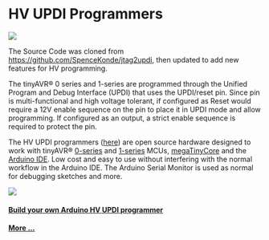 # HV UPDI Programmers
![](https://github.com/Dlloydev/jtag2updi/wiki/images/updienable.png)

The Source Code was cloned from https://github.com/SpenceKonde/jtag2updi, then updated to add new features for HV programming. 

The tinyAVR® 0 series and 1-series are programmed through the Unified Program and Debug Interface (UPDI) that uses the UPDI/reset pin. Since pin is multi-functional and high voltage tolerant, if configured as Reset would require a 12V enable sequence on the pin to place it in UPDI mode and allow programming. If configured as an output, a strict enable sequence is required to protect the pin.

The HV UPDI programmers ([here](https://github.com/Dlloydev/jtag2updi/wiki)) are open source hardware designed to work with tinyAVR® [0-series](https://www.microchip.com/design-centers/8-bit/avr-mcus/device-selection/attiny1607) and [1-series](https://www.microchip.com/design-centers/8-bit/avr-mcus/device-selection/attiny3217) MCUs,  [megaTinyCore](https://github.com/SpenceKonde/megaTinyCore) and the [Arduino IDE](https://www.arduino.cc/en/Main/Software). Low cost and easy to use without interfering with the normal workflow in the Arduino IDE. The Arduino Serial Monitor is used as normal for debugging sketches and more.

![](https://github.com/Dlloydev/jtag2updi/wiki/images/Protocol.png)

#### [Build your own Arduino HV UPDI programmer](https://github.com/Dlloydev/jtag2updi/wiki/Arduino-Nano-HV-UPDI-Programmer)

#### [More ...](https://github.com/Dlloydev/jtag2updi/wiki)
